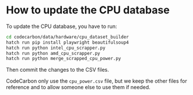 # How to update the CPU database

To update the CPU database, you have to run:

```bash
cd codecarbon/data/hardware/cpu_dataset_builder
hatch run pip install playwright beautifulsoup4
hatch run python intel_cpu_scrapper.py
hatch run python amd_cpu_scrapper.py
hatch run python merge_scrapped_cpu_power.py
```

Then commit the changes to the CSV files.

CodeCarbon only use the `cpu_power.csv` file, but we keep the other files for reference and to allow someone else to use them if needed.
